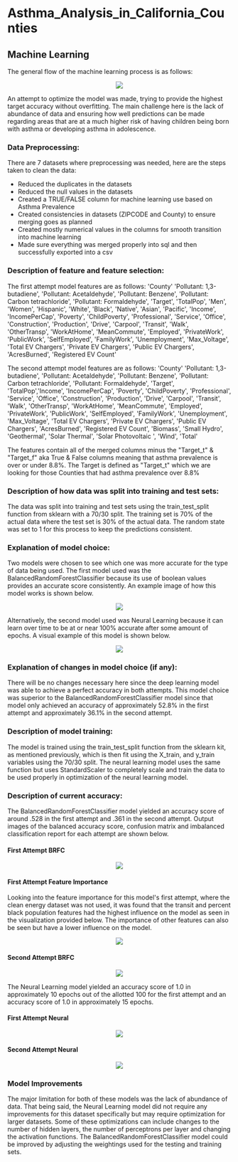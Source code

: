 # Asthma_Analysis_in_California_Counties
## Machine Learning

The general flow of the machine learning process is as follows:

<p align="center">
    <img src= "https://github.com/Bropell/Asthma_Analysis_in_California_Counties/blob/Andrew_Stein/Pictures/flowchart_MachineLearning.png"/>
</p>

An attempt to optimize the model was made, trying to provide the highest target accuracy without overfitting. The 
main challenge here is the lack of abundance of data and ensuring how well predictions can be made regarding areas 
that are at a much higher risk of having children being born with asthma or developing asthma in adolescence.

### Data Preprocessing:
There are 7 datasets where preprocessing was needed, here are the steps taken to clean the data:
- Reduced the duplicates in the datasets
- Reduced the null values in the datasets
- Created a TRUE/FALSE column for machine learning use based on Asthma Prevalence
- Created consistencies in datasets (ZIPCODE and County) to ensure merging goes as planned
- Created mostly numerical values in the columns for smooth transition into machine learning
- Made sure everything was merged properly into sql and then successfully exported into a csv 

### Description of feature and feature selection:
The first attempt model features are as follows: 'County' 'Pollutant: 1,3-butadiene', 'Pollutant: Acetaldehyde',
       'Pollutant: Benzene', 'Pollutant: Carbon tetrachloride',
       'Pollutant: Formaldehyde', 'Target', 'TotalPop', 'Men', 'Women',
       'Hispanic', 'White', 'Black', 'Native', 'Asian', 'Pacific', 'Income',
       'IncomePerCap', 'Poverty', 'ChildPoverty', 'Professional', 'Service',
       'Office', 'Construction', 'Production', 'Drive', 'Carpool', 'Transit',
       'Walk', 'OtherTransp', 'WorkAtHome', 'MeanCommute', 'Employed',
       'PrivateWork', 'PublicWork', 'SelfEmployed', 'FamilyWork',
       'Unemployment', 'Max_Voltage', 'Total EV Chargers',
       'Private EV Chargers', 'Public EV Chargers', 'AcresBurned',
       'Registered EV Count'<br>

The second attempt model features are as follows: 'County' 'Pollutant: 1,3-butadiene', 'Pollutant: Acetaldehyde',
       'Pollutant: Benzene', 'Pollutant: Carbon tetrachloride',
       'Pollutant: Formaldehyde', 'Target', 'TotalPop','Income',
       'IncomePerCap', 'Poverty', 'ChildPoverty', 'Professional', 'Service',
       'Office', 'Construction', 'Production', 'Drive', 'Carpool', 'Transit',
       'Walk', 'OtherTransp', 'WorkAtHome', 'MeanCommute', 'Employed',
       'PrivateWork', 'PublicWork', 'SelfEmployed', 'FamilyWork',
       'Unemployment', 'Max_Voltage', 'Total EV Chargers',
       'Private EV Chargers', 'Public EV Chargers', 'AcresBurned',
       'Registered EV Count', 'Biomass', 'Small Hydro', 'Geothermal',
       'Solar Thermal', 'Solar Photovoltaic ', 'Wind', 'Total'

The features contain all of the merged columns minus the "Target_t" & "Target_f" aka True & False columns meaning that asthma prevalence is over or under 8.8%.
The Target is defined as "Target_t" which we are looking for those Counties that had asthma prevalence over 8.8%

### Description of how data was split into training and test sets:
The data was split into training and test sets using the train_test_split function from sklearn with a 70/30 split. The training set is 70% of the actual data
where the test set is 30% of the actual data. The random state was set to 1 for this process to keep the predictions consistent.

### Explanation of model choice:
Two models were chosen to see which one was more accurate for the type of data being used. The first model used was the BalancedRandomForestClassifier because its 
use of boolean values provides an accurate score consistently. An example image of how this model works is shown below.

<p align="center">
    <img src= "https://github.com/Bropell/Asthma_Analysis_in_California_Counties/blob/main/Machine%20Learning/Pictures/basic%20tree%20sample.png"/>
</p>

Alternatively, the second model used was Neural Learning because it can learn over time to be at or
near 100% accurate after some amount of epochs. A visual example of this model is shown below.

<p align="center">
    <img src= "https://github.com/Bropell/Asthma_Analysis_in_California_Counties/blob/main/Machine%20Learning/Pictures/Deep%20Neural%20Network.png"/>
</p>

### Explanation of changes in model choice (if any):
There will be no changes necessary here since the deep learning model was able to achieve a perfect accuracy in both attempts. This model choice was 
superior to the BalancedRandomForestClassifier model since that model only achieved an accuracy of approximately 52.8% in the first attempt and 
approximately 36.1% in the second attempt. 

### Description of model training:
The model is trained using the train_test_split function from the sklearn kit, as mentioned previously, which is then fit using 
the X_train, and y_train variables using the 70/30 split. The neural learning model uses the same function but uses StandardScaler to 
completely scale and train the data to be used properly in optimization of the neural learning model.

### Description of current accuracy:
The BalancedRandomForestClassifier model yielded an accuracy score of around .528 in the first attempt and .361 in the second attempt. 
Output images of the balanced accuracy score, confusion matrix and imbalanced classification report for each attempt are shown below.

<h4 align="left">First Attempt BRFC</h4>
<p align="center">
    <img src= "https://github.com/Bropell/Asthma_Analysis_in_California_Counties/blob/Andrew_Stein/Pictures/bfrc.png"/>
</p>

<h4 align="left">First Attempt Feature Importance</h4>
Looking into the feature importance for this model's first attempt, where the clean energy dataset was not used, it was found that the transit 
and percent black population features had the highest influence on the model as seen in the visualization provided below. The importance of other 
features can also be seen but have a lower influence on the model.
<p align="center">
    <img src= "https://github.com/Bropell/Asthma_Analysis_in_California_Counties/blob/main/Machine%20Learning/Pictures/feature_importances_brfc.png"/>
</p> 

<h4 align="left">Second Attempt BRFC</h4>
<p align="center">
    <img src= "https://github.com/Bropell/Asthma_Analysis_in_California_Counties/blob/main/Machine%20Learning/Pictures/bfrc_REDO.png"/>
</p>

The Neural Learning model yielded an accuracy score of 1.0 in approximately 10 epochs out of the allotted 100 for the first attempt and 
an accuracy score of 1.0 in approximately 15 epochs. 

<h4 align="left">First Attempt Neural</h4>
<p align="center">
    <img src= "https://github.com/Bropell/Asthma_Analysis_in_California_Counties/blob/Andrew_Stein/Pictures/neural.png"/>
</p>

<h4 align="left">Second Attempt Neural</h4>
<p align="center">
    <img src= "https://github.com/Bropell/Asthma_Analysis_in_California_Counties/blob/main/Machine%20Learning/Pictures/nueral_REDO.png"/>
</p>

### Model Improvements
The major limitation for both of these models was the lack of abundance of data. That being said, the Neural Learning model did not require
any improvements for this dataset specifically but may require optimization for larger datasets. Some of these optimizations can include changes
to the number of hidden layers, the number of perceptrons per layer and changing the activation functions. The BalancedRandomForestClassifier 
model could be improved by adjusting the weightings used for the testing and training sets. 